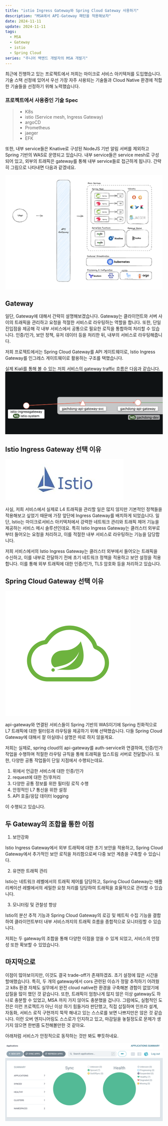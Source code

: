 ```yaml
---
title: "istio Ingress Gateway와 Spring Cloud Gateway 사용하기"
description: "MSA에서 API-Gateway 패턴을 적용해보자"
date: 2024-11-11
update: 2024-11-11
tags:
  - MSA
  - Gateway
  - istio
  - Spring Cloud
series: "주니어 백엔드 개발자의 MSA 개발기"
---
```


최근에 진행하고 있는 프로젝트에서 저희는 마이크로 서비스 아키텍처를 도입했습니다. 기술 스택 선정에 있어서 우선 가장 자주 사용되는 기술들과 Cloud Native 환경에 적합한 기술들을 선정하기 위해 노력했습니다.

### 프로젝트에서 사용중인 기술 Spec
> - K8s
> - istio (Service mesh, Ingress Gateway)
> - argoCD
> - Prometheus
> - jaeger
> - EFK

또한, 내부 service들은 Knative로 구성된 NodeJS 기반 알림 서버를 제외하고 Spring 기반의 WAS로 운영되고 있습니다. 내부 service들은 service mesh로 구성되어 있고, 외부의 트래픽은 gateway를 통해 내부 service들로 접근하게 됩니다.
간략히 그림으로 나타내면 다음과 같겠네요.

![서비스 아키텍처](image.png)

## Gateway 

일단, Gateway에 대해서 간략히 설명해보겠습니다. Gateway는 클라이언트와 서버 사이의 트래픽을 관리하고 요청을 적절한 서비스로 라우팅하는 역할을 합니다. 또한, 단일 진입점을 제공해 각 내부 서비스에서 공통으로 필요한 로직을 통합하여 처리할 수 있습니다. 인증/인가, 보안 정책, 유저 데이터 등을 처리한 뒤, 내부의 서비스로 라우팅해줍니다.

저희 프로젝트에서는 Spring Cloud Gateway를 API 게이트웨이로, Istio Ingress Gateway를 인그레스 게이트웨이로 활용하는 구조를 택했습니다.

실제 Kiali를 통해 볼 수 있는 저희 서비스의 gateway traffic 흐름은 다음과 같습니다.
![kiali graph](image-1.png)

## Istio Ingress Gateway 선택 이유

![istio](image-3.png)

사실, 저희 서비스에서 실제로 L4 트래픽을 관리할 일은 많지 않지만 기본적인 정책들을 적용해보고 싶었기 때문에 가장 앞단에 Ingress Gateway를 배치하게 되었습니다. 일단, Istio는 마이크로서비스 아키텍처에서 강력한 네트워크 관리와 트래픽 제어 기능을 제공하는 서비스 메시 솔루션인데요. 특히 Istio Ingress Gateway는 클러스터 외부로부터 들어오는 요청을 처리하고, 이를 적절한 내부 서비스로 라우팅하는 기능을 담당합니다. 

저희 서비스에서의 Istio Ingress Gateway는 클러스터 외부에서 들어오는 트래픽을 수신하고, 이를 내부로 전달하기 전에 초기 네트워크 정책을 적용하고 보안 설정을 적용합니다. 이를 통해 외부 트래픽에 대한 인증/인가, TLS 암호화 등을 처리하고 있습니다.

## Spring Cloud Gateway 선택 이유

![spring cloud](image-4.png)

api-gateway와 연결된 서비스들이 Spring 기반의 WAS이기에 Spring 친화적으로 L7 트래픽에 대한 필터링과 라우팅을 제공하기 위해 선택했습니다. 다들 Spring Cloud Gateway에 대해서 잘 아실테니 설명은 따로 하지 않을게요.

저희는 실제로, spring cloud의 api-gateway를 auth-service와 연결하여, 인증/인가 작업을 수행하며 적절한 라우팅 규칙을 통해 트래픽을 업스트림 서버로 전달합니다. 또한, 다양한 공통 작업들이 단일 지점에서 수행되는데요.

1. 위에서 언급한 서비스에 대한 인증/인가
2. request에 대한 전/후처리
3. 다양한 공통 정보를 위한 필터링 로직 수행
4. 안정적인 L7 통신을 위한 설정
5. API 호출/응답 데이터 logging

이 수행되고 있습니다.



## 두 Gateway의 조합을 통한 이점

1. 보안강화 

Istio Ingress Gateway에서 외부 트래픽에 대한 초기 보안을 적용하고, Spring Cloud Gateway에서 추가적인 보안 로직을 처리함으로써 다중 보안 계층을 구축할 수 있습니다.

2. 유연한 트래픽 관리

Istio는 네트워크 레벨에서의 트래픽 제어를 담당하고, Spring Cloud Gateway는 애플리케이션 레벨에서의 세밀한 요청 처리를 담당하여 트래픽을 효율적으로 관리할 수 있습니다.

3. 모니터링 및 관찰성 향상

Istio의 분산 추적 기능과 Spring Cloud Gateway의 로깅 및 메트릭 수집 기능을 결합하여 클라이언트부터 내부 서비스까지의 트래픽 흐름을 종합적으로 모니터링할 수 있습니다.

저희는 두 gateway의 조합을 통해 다양한 이점을 얻을 수 있게 되었고, 서비스의 안정성 또한 확보할 수 있었습니다.


## 마지막으로

이점이 많아보이지만, 이것도 결국 trade-off가 존재하겠죠. 초기 설정에 많은 시간을 할애했습니다. 특히, 두 개의 gateway에서 cors 관련된 이슈가 정말 추적하기 어려웠고 k8s 환경 자체도 실무에서 완전 cloud native한 환경을 구축해본 경험이 없었기에 삽질을 많이 했던 것 같습니다. 또한, 트래픽이 엄청나게 많지 않은 이상 gateway도 하나로 충분할 수 있었고, MSA 까지 가지 않아도 충분했을 겁니다. 그럼에도, 실험적인 도전은 이런 프로젝트가 아닌 이상 하기 힘들거라 판단했고, 직접 삽질하며 인프라 설계, 자동화, 서비스 로직 구현까지 뚝딱 해내고 있는 스스로를 보면 나쁘지만은 않은 것 같습니다. 이런 오버 엔지니어링도 스스로가 인지하고 있고, 마감일을 놓칠정도로 문제가 생기지 않으면 한번쯤 도전해볼만한 것 같아요.

아래처럼 서비스가 안정적으로 동작하는 것만 봐도 뿌듯하네요.

![나의 작고 소중한 서비스들](image-2.png)

